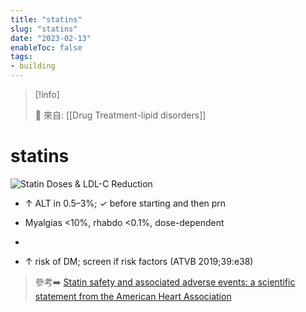 ```yaml
---
title: "statins"
slug: "statins"
date: "2023-02-13"
enableToc: false
tags:
- building
---
```


> [!info]
>
> 🌱 來自: [[Drug Treatment-lipid disorders]]

# statins

![Statin Doses & LDL-C Reduction](https://i.imgur.com/1J5WOX6.png)

* ↑ ALT in 0.5–3%; ✓ before starting and then prn
* Myalgias <10%, rhabdo <0.1%, dose-dependent
* 


* ↑ risk of DM; screen if risk factors (ATVB 2019;39:e38)
> 參考➡️ [Statin safety and associated adverse events: a scientific statement from the American Heart Association](https://www.ahajournals.org/doi/abs/10.1161/atv.0000000000000073)
